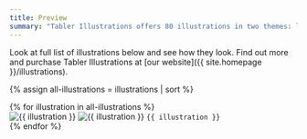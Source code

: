 ```yaml
---
title: Preview
summary: "Tabler Illustrations offers 80 illustrations in two themes: light and dark. You can use them in your projects to enhance the visual appeal and convey messages effectively."
---
```


Look at full list of illustrations below and see how they look. Find out more and purchase Tabler Illustrations at [our website]({{ site.homepage }}/illustrations).

{% assign all-illustrations = illustrations | sort %}
<div class="row g-2 gy-6">
{% for illustration in all-illustrations %}
<div class="col-6 col-md-4 col-lg-3 text-center">
<img src="/static/illustrations/light/{{ illustration }}.png" alt="{{ illustration }}" class="hide-theme-dark" />
<img src="/static/illustrations/dark/{{ illustration }}.png" alt="{{ illustration }}" class="hide-theme-light" />
<code>{{ illustration }}</code>
</div>
{% endfor %}
</div>
